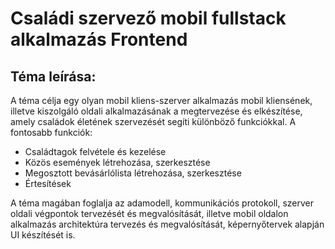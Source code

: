 # Családi szervező mobil fullstack alkalmazás Frontend

## Téma leírása:
A téma célja egy olyan mobil kliens-szerver alkalmazás mobil kliensének, illetve kiszolgáló oldali alkalmazásának a megtervezése és elkészítése, amely családok életének szervezését segíti különböző funkciókkal. A fontosabb funkciók:
- Családtagok felvétele és kezelése
- Közös események létrehozása, szerkesztése
- Megosztott bevásárlólista létrehozása, szerkesztése
- Értesítések

A téma magában foglalja az adamodell, kommunikációs protokoll, szerver oldali végpontok tervezését és megvalósítását, illetve mobil oldalon alkalmazás architektúra tervezés és megvalósítását, képernyőtervek alapján UI készítését is.
